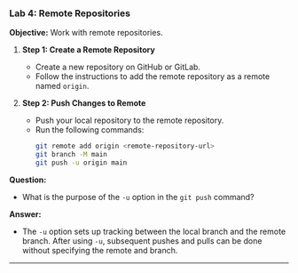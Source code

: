 ### Lab 4: Remote Repositories

**Objective:** Work with remote repositories.

1. **Step 1: Create a Remote Repository**
   - Create a new repository on GitHub or GitLab.
   - Follow the instructions to add the remote repository as a remote named `origin`.

2. **Step 2: Push Changes to Remote**
   - Push your local repository to the remote repository.
   - Run the following commands:
     ```bash
     git remote add origin <remote-repository-url>
     git branch -M main
     git push -u origin main
     ```

**Question:**
- What is the purpose of the `-u` option in the `git push` command?

**Answer:**
- The `-u` option sets up tracking between the local branch and the remote branch. After using `-u`, subsequent pushes and pulls can be done without specifying the remote and branch.

---

